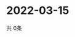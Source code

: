 # 2022-03-15
  共 0条

  <!-- BEGIN -->
  <!-- 最后更新时间Tue Mar 15 2022 19:04:01 GMT+0000 (Coordinated Universal Time) -->
  
  <!-- END -->
  
  